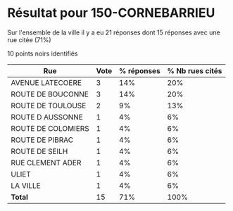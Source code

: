 # Résultat pour 150-CORNEBARRIEU

Sur l'ensemble de la ville il y a eu 21 réponses dont 15 réponses avec une rue citée (71%)

10 points noirs identifiés

| Rue | Vote | % réponses | % Nb rues cités|
|-----|------|------------|----------------|
| AVENUE LATECOERE | 3 | 14% | 20%|
| ROUTE DE BOUCONNE | 3 | 14% | 20%|
| ROUTE DE TOULOUSE | 2 | 9% | 13%|
| ROUTE D AUSSONNE | 1 | 4% | 6%|
| ROUTE DE COLOMIERS | 1 | 4% | 6%|
| ROUTE DE PIBRAC | 1 | 4% | 6%|
| ROUTE DE SEILH | 1 | 4% | 6%|
| RUE CLEMENT ADER | 1 | 4% | 6%|
| ULIET | 1 | 4% | 6%|
| LA VILLE | 1 | 4% | 6%|
| **Total** | 15 | 71% | 100%|
